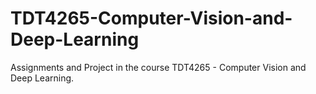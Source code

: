 # TDT4265-Computer-Vision-and-Deep-Learning
Assignments and Project in the course TDT4265 - Computer Vision and Deep Learning.

